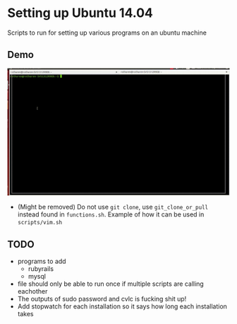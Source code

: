 # Setting up Ubuntu 14.04
Scripts to run for setting up various programs on an ubuntu machine

## Demo
![](demo.gif)

  * (Might be removed) Do not use `git clone`, use `git_clone_or_pull` instead found in `functions.sh`. Example of how it can be used in `scripts/vim.sh`


## TODO 
  * programs to add
    - rubyrails
    - mysql
  * file should only be able to run once if multiple scripts are calling eachother
  * The outputs of sudo password and cvlc is fucking shit up!
  * Add stopwatch for each installation so it says how long each installation takes
